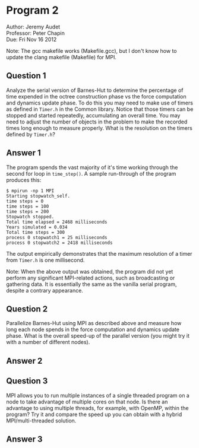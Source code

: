 Program 2
=========

Author: Jeremy Audet  
Professor: Peter Chapin  
Due: Fri Nov 16 2012

Note: The gcc makefile works (Makefile.gcc), but I don't know how to update the
clang makefile (Makefile) for MPI.

Question 1
----------
Analyze the serial version of Barnes-Hut to determine the percentage of time
expended in the octree construction phase vs the force computation and dynamics
update phase. To do this you may need to make use of timers as defined in
`Timer.h` in the Common library. Notice that those timers can be stopped and
started repeatedly, accumulating an overall time. You may need to adjust the
number of objects in the problem to make the recorded times long enough to
measure properly. What is the resolution on the timers defined by `Timer.h`?

Answer 1
--------
The program spends the vast majority of it's time working through the second for
loop in `time_step()`. A sample run-through of the program produces this:

    $ mpirun -np 1 MPI
    Starting stopwatch_self.
    time steps = 0
    time steps = 100
    time steps = 200
    Stopwatch stopped.
    Total time elapsed = 2468 milliseconds
    Years simulated = 0.034
    Total time steps = 300
    process 0 stopwatch1 = 25 milliseconds
    process 0 stopwatch2 = 2418 milliseconds

The output empirically demonstrates that the maximum resolution of a timer from
`Timer.h` is one millisecond.

Note: When the above output was obtained, the program did not yet perform any
significant MPI-related actions, such as broadcasting or gathering data. It is
essentially the same as the vanilla serial program, despite a contrary
appearance.

Question 2
----------
Parallelize Barnes-Hut using MPI as described above and measure how long each
node spends in the force computation and dynamics update phase. What is the
overall speed-up of the parallel version (you might try it with a number of
different nodes).

Answer 2
--------

Question 3
----------
MPI allows you to run multiple instances of a single threaded program on a node
to take advantage of multiple cores on that node. Is there an advantage to using
multiple threads, for example, with OpenMP, within the program? Try it and
compare the speed up you can obtain with a hybrid MPI/multi-threaded solution.

Answer 3
--------
